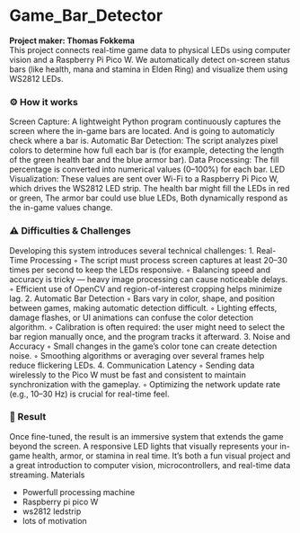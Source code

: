 # Game_Bar_Detector
**Project maker: Thomas Fokkema**\
This project connects real-time game data to physical LEDs using computer vision and a Raspberry Pi Pico W. We automatically detect on-screen status bars (like health, mana and stamina in Elden Ring) and visualize them using WS2812 LEDs.
### ⚙️ How it works
Screen Capture: A lightweight Python program continuously captures the screen where the in-game bars are located. And is going to automaticly check where a bar is.
Automatic Bar Detection: The script analyzes pixel colors to determine how full each bar is (for example, detecting the length of the green health bar and the blue armor bar).
Data Processing: The fill percentage is converted into numerical values (0–100%) for each bar.
LED Visualization: These values are sent over Wi-Fi to a Raspberry Pi Pico W, which drives the WS2812 LED strip.
The health bar might fill the LEDs in red or green,
The armor bar could use blue LEDs,
Both dynamically respond as the in-game values change.
### ⚠️ Difficulties & Challenges
Developing this system introduces several technical challenges:
    1. Real-Time Processing
        ◦ The script must process screen captures at least 20–30 times per second to keep the LEDs responsive.
        ◦ Balancing speed and accuracy is tricky — heavy image processing can cause noticeable delays.
        ◦ Efficient use of OpenCV and region-of-interest cropping helps minimize lag.
    2. Automatic Bar Detection
        ◦ Bars vary in color, shape, and position between games, making automatic detection difficult.
        ◦ Lighting effects, damage flashes, or UI animations can confuse the color detection algorithm.
        ◦ Calibration is often required: the user might need to select the bar region manually once, and the program tracks it afterward.
    3. Noise and Accuracy
        ◦ Small changes in the game’s color tone can create detection noise.
        ◦ Smoothing algorithms or averaging over several frames help reduce flickering LEDs.
    4. Communication Latency
        ◦ Sending data wirelessly to the Pico W must be fast and consistent to maintain synchronization with the gameplay.
        ◦ Optimizing the network update rate (e.g., 10–30 Hz) is crucial for real-time feel.

### 🌈 Result
Once fine-tuned, the result is an immersive system that extends the game beyond the screen. A responsive LED lights that visually represents your in-game health, armor, or stamina in real time. It’s both a fun visual project and a great introduction to computer vision, microcontrollers, and real-time data streaming.
Materials
- Powerfull processing machine
- Raspberry pi pico W
- ws2812 ledstrip
- lots of motivation

